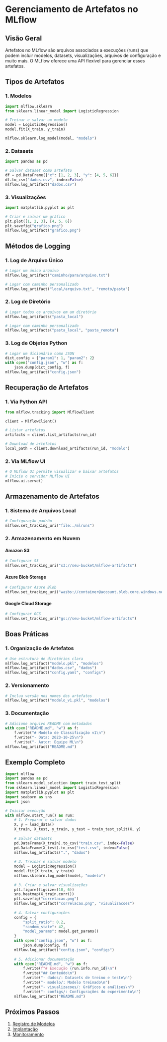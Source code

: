 # Gerenciamento de Artefatos no MLflow

## Visão Geral

Artefatos no MLflow são arquivos associados a execuções (runs) que podem incluir modelos, datasets, visualizações, arquivos de configuração e muito mais. O MLflow oferece uma API flexível para gerenciar esses artefatos.

## Tipos de Artefatos

### 1. Modelos
```python
import mlflow.sklearn
from sklearn.linear_model import LogisticRegression

# Treinar e salvar um modelo
model = LogisticRegression()
model.fit(X_train, y_train)

mlflow.sklearn.log_model(model, "modelo")
```

### 2. Datasets
```python
import pandas as pd

# Salvar dataset como artefato
df = pd.DataFrame({"x": [1, 2, 3], "y": [4, 5, 6]})
df.to_csv("dados.csv", index=False)
mlflow.log_artifact("dados.csv")
```

### 3. Visualizações
```python
import matplotlib.pyplot as plt

# Criar e salvar um gráfico
plt.plot([1, 2, 3], [4, 5, 6])
plt.savefig("grafico.png")
mlflow.log_artifact("grafico.png")
```

## Métodos de Logging

### 1. Log de Arquivo Único
```python
# Logar um único arquivo
mlflow.log_artifact("caminho/para/arquivo.txt")

# Logar com caminho personalizado
mlflow.log_artifact("local/arquivo.txt", "remoto/pasta")
```

### 2. Log de Diretório
```python
# Logar todos os arquivos em um diretório
mlflow.log_artifacts("pasta_local")

# Logar com caminho personalizado
mlflow.log_artifacts("pasta_local", "pasta_remota")
```

### 3. Log de Objetos Python
```python
# Logar um dicionário como JSON
dict_config = {"param1": 1, "param2": 2}
with open("config.json", "w") as f:
    json.dump(dict_config, f)
mlflow.log_artifact("config.json")
```

## Recuperação de Artefatos

### 1. Via Python API
```python
from mlflow.tracking import MlflowClient

client = MlflowClient()

# Listar artefatos
artifacts = client.list_artifacts(run_id)

# Download de artefatos
local_path = client.download_artifacts(run_id, "modelo")
```

### 2. Via MLflow UI
```python
# O MLflow UI permite visualizar e baixar artefatos
# Inicie o servidor MLflow UI
mlflow.ui.serve()
```

## Armazenamento de Artefatos

### 1. Sistema de Arquivos Local
```python
# Configuração padrão
mlflow.set_tracking_uri("file:./mlruns")
```

### 2. Armazenamento em Nuvem

#### Amazon S3
```python
# Configurar S3
mlflow.set_tracking_uri("s3://seu-bucket/mlflow-artifacts")
```

#### Azure Blob Storage
```python
# Configurar Azure Blob
mlflow.set_tracking_uri("wasbs://container@account.blob.core.windows.net/artifacts")
```

#### Google Cloud Storage
```python
# Configurar GCS
mlflow.set_tracking_uri("gs://seu-bucket/mlflow-artifacts")
```

## Boas Práticas

### 1. Organização de Artefatos
```python
# Use estrutura de diretórios clara
mlflow.log_artifact("modelo.pkl", "modelos")
mlflow.log_artifact("dados.csv", "dados")
mlflow.log_artifact("config.yaml", "configs")
```

### 2. Versionamento
```python
# Inclua versão nos nomes dos artefatos
mlflow.log_artifact("modelo_v1.pkl", "modelos")
```

### 3. Documentação
```python
# Adicione arquivo README com metadados
with open("README.md", "w") as f:
    f.write("# Modelo de Classificação v1\n")
    f.write("- Data: 2023-10-25\n")
    f.write("- Autor: Equipe ML\n")
mlflow.log_artifact("README.md")
```

## Exemplo Completo

```python
import mlflow
import pandas as pd
from sklearn.model_selection import train_test_split
from sklearn.linear_model import LogisticRegression
import matplotlib.pyplot as plt
import seaborn as sns
import json

# Iniciar execução
with mlflow.start_run() as run:
    # 1. Preparar e salvar dados
    X, y = load_data()
    X_train, X_test, y_train, y_test = train_test_split(X, y)
    
    # Salvar datasets
    pd.DataFrame(X_train).to_csv("train.csv", index=False)
    pd.DataFrame(X_test).to_csv("test.csv", index=False)
    mlflow.log_artifacts(".", "dados")
    
    # 2. Treinar e salvar modelo
    model = LogisticRegression()
    model.fit(X_train, y_train)
    mlflow.sklearn.log_model(model, "modelo")
    
    # 3. Criar e salvar visualizações
    plt.figure(figsize=(10, 6))
    sns.heatmap(X_train.corr())
    plt.savefig("correlacao.png")
    mlflow.log_artifact("correlacao.png", "visualizacoes")
    
    # 4. Salvar configurações
    config = {
        "split_ratio": 0.2,
        "random_state": 42,
        "model_params": model.get_params()
    }
    with open("config.json", "w") as f:
        json.dump(config, f)
    mlflow.log_artifact("config.json", "configs")
    
    # 5. Adicionar documentação
    with open("README.md", "w") as f:
        f.write(f"# Execução {run.info.run_id}\n")
        f.write("## Conteúdo\n")
        f.write("- dados/: Datasets de treino e teste\n")
        f.write("- modelo/: Modelo treinado\n")
        f.write("- visualizacoes/: Gráficos e análises\n")
        f.write("- configs/: Configurações do experimento\n")
    mlflow.log_artifact("README.md")
```

## Próximos Passos

1. [Registro de Modelos](../models/README.md)
2. [Implantação](../deployment/README.md)
3. [Monitoramento](../monitoring/README.md)
